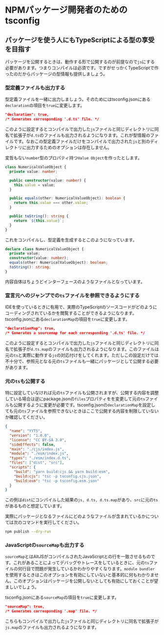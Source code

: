 # NPMパッケージ開発者のためのtsconfig

## パッケージを使う人にもTypeScriptによる型の享受を目指す

パッケージを公開するときは、動作する形で公開するのが前提なので`js`にする必要があります。つまりコンパイルは必須です。ですがせっかくTypeScriptで作ったのだからパッケージの型情報も提供しましょう。

### 型定義ファイルも出力する

型定義ファイルを一緒に出力しましょう。そのためにはtsconfig.jsonにある`declaration`の項目を`true`に変更します。

```json
"declaration": true,
/* Generates corresponding '.d.ts' file. */
```

このように設定するとコンパイルで出力した`js`ファイルと同じディレクトリに同名で拡張子が`d.ts`のファイルも出力されるようになります。これが型情報のファイルです。なおこの型定義ファイルだけをコンパイルで出力された`js`と別のディレクトリに出力するためのオプションは存在しません。

変哲もない`number`型のプロパティ持つ`Value Object`を作ったとします。

```typescript
class NumericalValueObject {
  private value: number;

  public constructor(value: number) {
    this.value = value;
  }

  public equals(other: NumericalValueObject): boolean {
    return this.value === other.value;
  }

  public toString(): string {
    return `${this.value}`;
  }
}
```

これをコンパイルし、型定義を生成するとこのようになっています。

```typescript
declare class NumericalValueObject {
  private value;
  constructor(value: number);
  equals(other: NumericalValueObject): boolean;
  toString(): string;
}
```

内容自体はちょうどインターフェースのようなファイルとなっています。

### 宣言元へのジャンプでの`ts`ファイルを参照できるようにする

IDEを使っているときに有用で、実際のTypeScriptのソースコードがどのようにコーディングされているかを閲覧することができるようになります。tsconfig.jsonにある`declarationMap`の項目を`true`に変更します。

```json
"declarationMap": true,
/* Generates a sourcemap for each corresponding '.d.ts' file. */
```

このように設定するとコンパイルで出力した`js`ファイルと同じディレクトリに同名で拡張子が`d.ts.map`のファイルも出力されるようになります。このファイルは元の`ts`と実際に動作する`js`の対応付けをしてくれます。ただしこの設定だけでは不十分で、参照元となる元の`ts`ファイルも一緒にパッケージとして公開する必要があります。

### 元の`ts`も公開する

特に設定していなければ元の`ts`ファイルも公開されますが、公開する内容を調整している場合は逆にpackage.jsonの`files`プロパティをを変更して元の`ts`ファイルも公開するように変更が必要です。tsconfig.jsonの`declarationMap`を設定しても元の`ts`ファイルを参照できないときはここで公開する内容を制限していないか確認してください。

```json
{
  "name": "YYTS",
  "version": "1.0.0",
  "license": "CC BY-SA 3.0",
  "sideEffects": false,
  "main": "./cjs/index.js",
  "module": "./esm/index.js",
  "types": "./esm/index.d.ts",
  "files": ["dist", "src"],
  "scripts": {
    "build": "yarn build:cjs && yarn build:esm",
    "build:cjs": "tsc -p tsconfig.cjs.json",
    "build:esm": "tsc -p tsconfig.esm.json"
  }
}
```

この例は`dist`にコンパイルした結果の`js, d.ts, d.ts.map`があり、`src`に元の`ts`があるものと想定しています。

実際にパッケージとなるファイルにどのようなファイルが含まれているかについては次のコマンドを実行してください。

```sh
npm publish --dry-run
```

### JavaScriptの`sourceMap`も出力する

`sourceMap`とはAltJSがコンパイルされたJavaScriptとの行を一致させるものです。これがあることによってデバッグやトレースをしているときに、元の`ts`ファイルの何行目で問題が発生しているかわかりやすくなります。`module bundler`を使用するときはこのオプションを有効にしていないと基本的に何もわかりません。このオプションはパッケージを公開しないとしても有効にしておくことが望ましいでしょう。

tsconfig.jsonにある`sourceMap`の項目を`true`に変更します。

```json
"sourceMap": true,
/* Generates corresponding '.map' file. */
```

こちらもコンパイルで出力した`js`ファイルと同じディレクトリに同名で拡張子が`js.map`のファイルも出力されるようになります。
